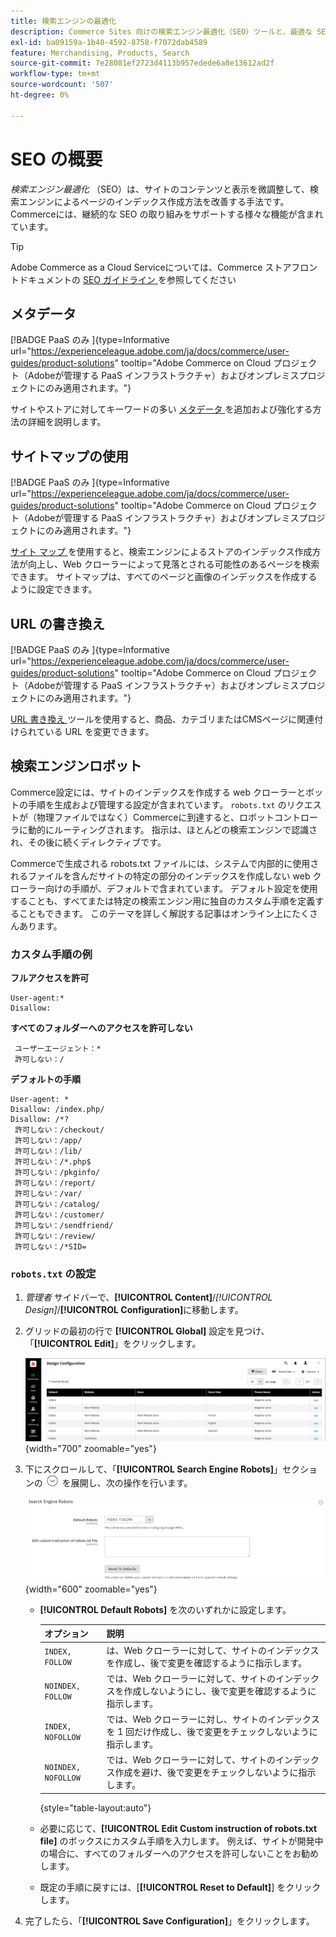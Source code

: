 ```yaml
---
title: 検索エンジンの最適化
description: Commerce Sites 向けの検索エンジン最適化（SEO）ツールと、最適な SEO のベストプラクティスについて説明します。
exl-id: ba09159a-1b40-4592-8758-f7072dab4589
feature: Merchandising, Products, Search
source-git-commit: 7e28081ef2723d4113b957edede6a8e13612ad2f
workflow-type: tm+mt
source-wordcount: '507'
ht-degree: 0%

---
```


# SEO の概要

_検索エンジン最適化_ （SEO）は、サイトのコンテンツと表示を微調整して、検索エンジンによるページのインデックス作成方法を改善する手法です。 Commerceには、継続的な SEO の取り組みをサポートする様々な機能が含まれています。

>[!TIP]
>
>Adobe Commerce as a Cloud Serviceについては、Commerce ストアフロントドキュメントの [SEO ガイドライン ](https://experienceleague.adobe.com/developer/commerce/storefront/setup/seo/indexing/?lang=ja) を参照してください

## メタデータ

[!BADGE PaaS のみ &#x200B;]{type=Informative url="https://experienceleague.adobe.com/ja/docs/commerce/user-guides/product-solutions" tooltip="Adobe Commerce on Cloud プロジェクト（Adobeが管理する PaaS インフラストラクチャ）およびオンプレミスプロジェクトにのみ適用されます。"}

サイトやストアに対してキーワードの多い [ メタデータ ](meta-data.md) を追加および強化する方法の詳細を説明します。

## サイトマップの使用

[!BADGE PaaS のみ &#x200B;]{type=Informative url="https://experienceleague.adobe.com/ja/docs/commerce/user-guides/product-solutions" tooltip="Adobe Commerce on Cloud プロジェクト（Adobeが管理する PaaS インフラストラクチャ）およびオンプレミスプロジェクトにのみ適用されます。"}

[ サイト マップ ](sitemap-xml.md) を使用すると、検索エンジンによるストアのインデックス作成方法が向上し、Web クローラーによって見落とされる可能性のあるページを検索できます。 サイトマップは、すべてのページと画像のインデックスを作成するように設定できます。

## URL の書き換え

[!BADGE PaaS のみ &#x200B;]{type=Informative url="https://experienceleague.adobe.com/ja/docs/commerce/user-guides/product-solutions" tooltip="Adobe Commerce on Cloud プロジェクト（Adobeが管理する PaaS インフラストラクチャ）およびオンプレミスプロジェクトにのみ適用されます。"}

[URL 書き換え ](url-rewrite.md) ツールを使用すると、商品、カテゴリまたはCMSページに関連付けられている URL を変更できます。

## 検索エンジンロボット

Commerce設定には、サイトのインデックスを作成する web クローラーとボットの手順を生成および管理する設定が含まれています。 `robots.txt` のリクエストが（物理ファイルではなく）Commerceに到達すると、ロボットコントローラに動的にルーティングされます。 指示は、ほとんどの検索エンジンで認識され、その後に続くディレクティブです。

Commerceで生成される robots.txt ファイルには、システムで内部的に使用されるファイルを含んだサイトの特定の部分のインデックスを作成しない web クローラー向けの手順が、デフォルトで含まれています。 デフォルト設定を使用することも、すべてまたは特定の検索エンジン用に独自のカスタム手順を定義することもできます。 このテーマを詳しく解説する記事はオンライン上にたくさんあります。

### カスタム手順の例

**フルアクセスを許可**

    User-agent:*
    Disallow:

**すべてのフォルダーへのアクセスを許可しない**

     ユーザーエージェント：*
     許可しない：/

**デフォルトの手順**

    User-agent: *
    Disallow: /index.php/
    Disallow: /*?
     許可しない：/checkout/
     許可しない：/app/
     許可しない：/lib/
     許可しない：/*.php$
     許可しない：/pkginfo/
     許可しない：/report/
     許可しない：/var/
     許可しない：/catalog/
     許可しない：/customer/
     許可しない：/sendfriend/
     許可しない：/review/
     許可しない：/*SID=

### `robots.txt` の設定

1. _管理者_ サイドバーで、**[!UICONTROL Content]**/_[!UICONTROL Design]_/**[!UICONTROL Configuration]**&#x200B;に移動します。

1. グリッドの最初の行で **[!UICONTROL Global]** 設定を見つけ、「**[!UICONTROL Edit]**」をクリックします。

   ![ グローバル設計設定 ](./assets/design-configuration-grid.png){width="700" zoomable="yes"}

1. 下にスクロールして、「**[!UICONTROL Search Engine Robots]**」セクションの ![ 展開セレクター ](../assets/icon-display-expand.png) を展開し、次の操作を行います。

   ![ 設計構成 – 検索エンジンロボット ](./assets/design-configuration-search-engine-robots.png){width="600" zoomable="yes"}

   - **[!UICONTROL Default Robots]** を次のいずれかに設定します。

     | オプション | 説明 |
     |------|------------|
     | `INDEX, FOLLOW` | は、Web クローラーに対して、サイトのインデックスを作成し、後で変更を確認するように指示します。 |
     | `NOINDEX, FOLLOW` | では、Web クローラーに対して、サイトのインデックスを作成しないようにし、後で変更を確認するように指示します。 |
     | `INDEX, NOFOLLOW` | では、Web クローラーに対し、サイトのインデックスを 1 回だけ作成し、後で変更をチェックしないように指示します。 |
     | `NOINDEX, NOFOLLOW` | では、Web クローラーに対して、サイトのインデックス作成を避け、後で変更をチェックしないように指示します。 |

     {style="table-layout:auto"}

   - 必要に応じて、**[!UICONTROL Edit Custom instruction of robots.txt file]** のボックスにカスタム手順を入力します。 例えば、サイトが開発中の場合に、すべてのフォルダーへのアクセスを許可しないことをお勧めします。

   - 既定の手順に戻すには、[**[!UICONTROL Reset to Default]**] をクリックします。

1. 完了したら、「**[!UICONTROL Save Configuration]**」をクリックします。
